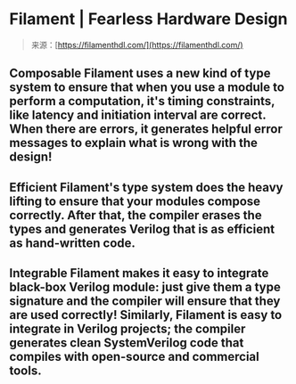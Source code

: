 <!--yml
category: 未分类
date: 2024-05-27 14:38:54
-->

# Filament | Fearless Hardware Design

> 来源：[https://filamenthdl.com/](https://filamenthdl.com/)

## Composable Filament uses a new kind of type system to ensure that when you use a module to perform a computation, it's timing constraints, like latency and initiation interval are correct. When there are errors, it generates helpful error messages to explain what is wrong with the design!

## Efficient Filament's type system does the heavy lifting to ensure that your modules compose correctly. After that, the compiler erases the types and generates Verilog that is as efficient as hand-written code.

## Integrable Filament makes it easy to integrate black-box Verilog module: just give them a type signature and the compiler will ensure that they are used correctly! Similarly, Filament is easy to integrate in Verilog projects; the compiler generates clean SystemVerilog code that compiles with open-source and commercial tools.